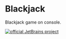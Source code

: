  # Blackjack

 Blackjack game on console.
 
 [![official JetBrains project](http://jb.gg/badges/official.svg)](https://confluence.jetbrains.com/display/ALL/JetBrains+on+GitHub)


